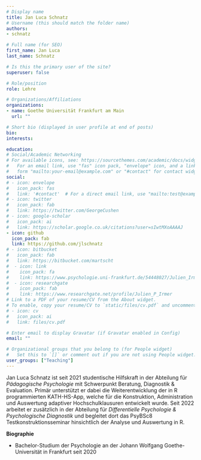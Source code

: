 ```yaml
---
# Display name
title: Jan Luca Schnatz
# Username (this should match the folder name)
authors:
- schnatz

# Full name (for SEO)
first_name: Jan Luca
last_name: Schnatz

# Is this the primary user of the site?
superuser: false

# Role/position
role: Lehre

# Organizations/Affiliations
organizations:
- name: Goethe Universität Frankfurt am Main
  url: ""

# Short bio (displayed in user profile at end of posts)
bio:
interests:

education:
# Social/Academic Networking
# For available icons, see: https://sourcethemes.com/academic/docs/widgets/#icons
#   For an email link, use "fas" icon pack, "envelope" icon, and a link in the
#   form "mailto:your-email@example.com" or "#contact" for contact widget.
social:
# - icon: envelope
#   icon_pack: fas
#   link: '#contact'  # For a direct email link, use "mailto:test@example.org".
# - icon: twitter
#   icon_pack: fab
#   link: https://twitter.com/GeorgeCushen
# - icon: google-scholar
#   icon_pack: ai
#   link: https://scholar.google.co.uk/citations?user=sIwtMXoAAAAJ
- icon: github
  icon_pack: fab
  link: https://github.com/jlschnatz
# - icon: bitbucket
#   icon_pack: fab
#   link: https://bitbucket.com/martscht
#  - icon: link
#    icon_pack: fa
#    link: https://www.psychologie.uni-frankfurt.de/54448027/Julien_Irmer
#  - icon: researchgate
#    icon_pack: fab
#    link: https://www.researchgate.net/profile/Julien_P_Irmer
# Link to a PDF of your resume/CV from the About widget.
# To enable, copy your resume/CV to `static/files/cv.pdf` and uncomment the lines below.
# - icon: cv
#   icon_pack: ai
#   link: files/cv.pdf

# Enter email to display Gravatar (if Gravatar enabled in Config)
email: ""

# Organizational groups that you belong to (for People widget)
#   Set this to `[]` or comment out if you are not using People widget.
user_groups: ["Teaching"]
---
```


Jan Luca Schnatz ist seit 2021 studentische Hilfskraft in der Abteilung für *Pädagogische Psychologie* mit Schwerpunkt Beratung, Diagnostik & Evaluation. Primär unterstützt er dabei die Weiterentwicklung der in R programmierten KATH-HS-App, welche für die Konstruktion, Administration und Auswertung adaptiver Hochschulklausuren entwickelt wurde. Seit 2022 arbeitet er zusätzlich in der Abteilung für *Differentielle Psychologie & Psychologische Diagnostik* und begleitet dort das PsyBSc8 Testkonstruktionsseminar hinsichtlich der Analyse und Auswertung in R.

**Biographie**

- Bachelor-Studium der Psychologie an der Johann Wolfgang Goethe-Universität in Frankfurt seit 2020
